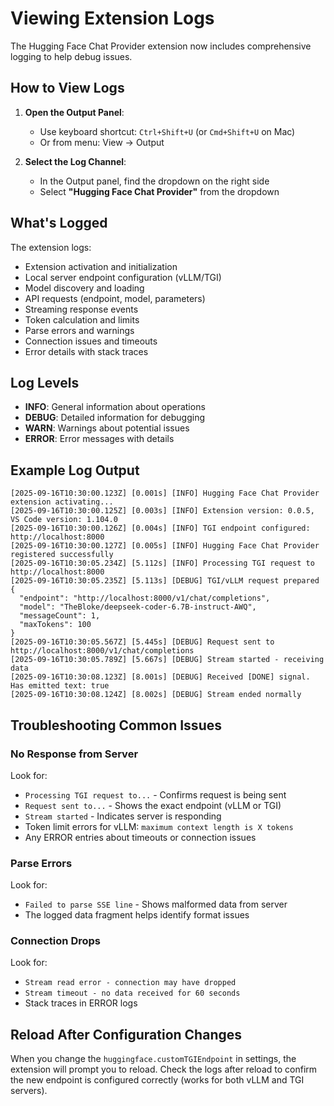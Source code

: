 # Viewing Extension Logs

The Hugging Face Chat Provider extension now includes comprehensive logging to help debug issues.

## How to View Logs

1. **Open the Output Panel**:
   - Use keyboard shortcut: `Ctrl+Shift+U` (or `Cmd+Shift+U` on Mac)
   - Or from menu: View → Output

2. **Select the Log Channel**:
   - In the Output panel, find the dropdown on the right side
   - Select **"Hugging Face Chat Provider"** from the dropdown

## What's Logged

The extension logs:
- Extension activation and initialization
- Local server endpoint configuration (vLLM/TGI)
- Model discovery and loading
- API requests (endpoint, model, parameters)
- Streaming response events
- Token calculation and limits
- Parse errors and warnings
- Connection issues and timeouts
- Error details with stack traces

## Log Levels

- **INFO**: General information about operations
- **DEBUG**: Detailed information for debugging
- **WARN**: Warnings about potential issues
- **ERROR**: Error messages with details

## Example Log Output

```
[2025-09-16T10:30:00.123Z] [0.001s] [INFO] Hugging Face Chat Provider extension activating...
[2025-09-16T10:30:00.125Z] [0.003s] [INFO] Extension version: 0.0.5, VS Code version: 1.104.0
[2025-09-16T10:30:00.126Z] [0.004s] [INFO] TGI endpoint configured: http://localhost:8000
[2025-09-16T10:30:00.127Z] [0.005s] [INFO] Hugging Face Chat Provider registered successfully
[2025-09-16T10:30:05.234Z] [5.112s] [INFO] Processing TGI request to http://localhost:8000
[2025-09-16T10:30:05.235Z] [5.113s] [DEBUG] TGI/vLLM request prepared
{
  "endpoint": "http://localhost:8000/v1/chat/completions",
  "model": "TheBloke/deepseek-coder-6.7B-instruct-AWQ",
  "messageCount": 1,
  "maxTokens": 100
}
[2025-09-16T10:30:05.567Z] [5.445s] [DEBUG] Request sent to http://localhost:8000/v1/chat/completions
[2025-09-16T10:30:05.789Z] [5.667s] [DEBUG] Stream started - receiving data
[2025-09-16T10:30:08.123Z] [8.001s] [DEBUG] Received [DONE] signal. Has emitted text: true
[2025-09-16T10:30:08.124Z] [8.002s] [DEBUG] Stream ended normally
```

## Troubleshooting Common Issues

### No Response from Server
Look for:
- `Processing TGI request to...` - Confirms request is being sent
- `Request sent to...` - Shows the exact endpoint (vLLM or TGI)
- `Stream started` - Indicates server is responding
- Token limit errors for vLLM: `maximum context length is X tokens`
- Any ERROR entries about timeouts or connection issues

### Parse Errors
Look for:
- `Failed to parse SSE line` - Shows malformed data from server
- The logged data fragment helps identify format issues

### Connection Drops
Look for:
- `Stream read error - connection may have dropped`
- `Stream timeout - no data received for 60 seconds`
- Stack traces in ERROR logs

## Reload After Configuration Changes

When you change the `huggingface.customTGIEndpoint` in settings, the extension will prompt you to reload. Check the logs after reload to confirm the new endpoint is configured correctly (works for both vLLM and TGI servers).